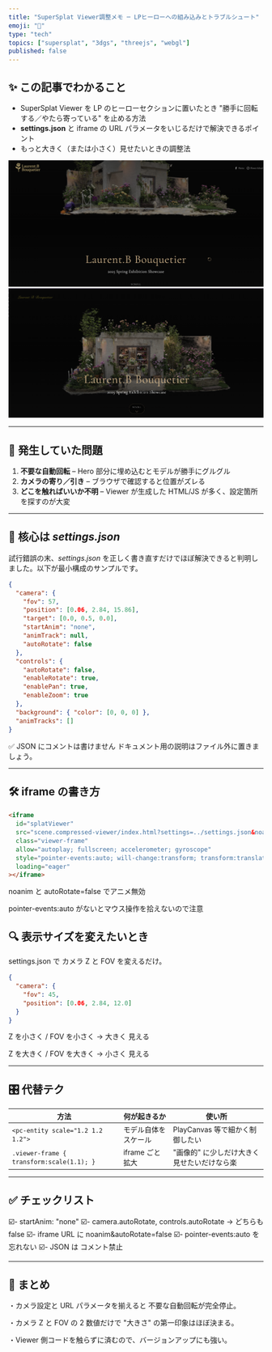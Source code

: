 ```yaml
---
title: "SuperSplat Viewer調整メモ ─ LPヒーローへの組み込みとトラブルシュート"
emoji: "🔧"
type: "tech"
topics: ["supersplat", "3dgs", "threejs", "webgl"]
published: false
---
```


## ✨ この記事でわかること

- SuperSplat Viewer を LP のヒーローセクションに置いたとき "勝手に回転する／やたら寄っている" を止める方法
- **settings.json** と iframe の URL パラメータをいじるだけで解決できるポイント
- もっと大きく（または小さく）見せたいときの調整法

![調整前の状態](/images/supersplat-viewer/0513-03.png)
![調整後の状態](/images/supersplat-viewer/0513-04.png)

---

## 🐛 発生していた問題

1. **不要な自動回転** – Hero 部分に埋め込むとモデルが勝手にグルグル
2. **カメラの寄り／引き** – ブラウザで確認すると位置がズレる
3. **どこを触ればいいか不明** – Viewer が生成した HTML/JS が多く、設定箇所を探すのが大変

---

## 🔑 核心は _settings.json_

試行錯誤の末、_settings.json_ を正しく書き直すだけでほぼ解決できると判明しました。以下が最小構成のサンプルです。

```json
{
  "camera": {
    "fov": 57,
    "position": [0.06, 2.84, 15.86],
    "target": [0.0, 0.5, 0.0],
    "startAnim": "none",
    "animTrack": null,
    "autoRotate": false
  },
  "controls": {
    "autoRotate": false,
    "enableRotate": true,
    "enablePan": true,
    "enableZoom": true
  },
  "background": { "color": [0, 0, 0] },
  "animTracks": []
}
```

✅ JSON にコメントは書けません
ドキュメント用の説明はファイル外に置きましょう。

---

## 🛠 iframe の書き方

```html
<iframe
  id="splatViewer"
  src="scene.compressed-viewer/index.html?settings=../settings.json&noanim&startAnim=none&autoRotate=false"
  class="viewer-frame"
  allow="autoplay; fullscreen; accelerometer; gyroscope"
  style="pointer-events:auto; will-change:transform; transform:translateZ(0);"
  loading="eager"
></iframe>
```

noanim と autoRotate=false でアニメ無効

pointer-events:auto がないとマウス操作を拾えないので注意

## 🔍 表示サイズを変えたいとき

settings.json で カメラ Z と FOV を変えるだけ。

```json
{
  "camera": {
    "fov": 45,
    "position": [0.06, 2.84, 12.0]
  }
}
```

Z を小さく / FOV を小さく → 大きく 見える

Z を大きく / FOV を大きく → 小さく 見える

---

## 🎛 代替テク

| 方法                                      | 何が起きるか         | 使い所                                      |
| ----------------------------------------- | -------------------- | ------------------------------------------- |
| `<pc-entity scale="1.2 1.2 1.2">`         | モデル自体をスケール | PlayCanvas 等で細かく制御したい             |
| `.viewer-frame { transform:scale(1.1); }` | iframe ごと拡大      | "画像的" に少しだけ大きく見せたいだけなら楽 |

---

## ✅ チェックリスト

☑️- startAnim: "none"
☑️- camera.autoRotate, controls.autoRotate → どちらも false
☑️- iframe URL に noanim&autoRotate=false
☑️- pointer-events:auto を忘れない
☑️- JSON は コメント禁止

---

## 📝 まとめ

・カメラ設定と URL パラメータを揃えると 不要な自動回転が完全停止。

・カメラ Z と FOV の 2 数値だけで "大きさ" の第一印象はほぼ決まる。

・Viewer 側コードを触らずに済むので、バージョンアップにも強い。
